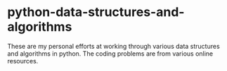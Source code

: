 # python-data-structures-and-algorithms

These are my personal efforts at working through various data structures and algorithms in python. The coding problems are from various online resources.
